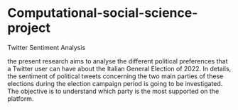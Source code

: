 # Computational-social-science-project
Twitter Sentiment Analysis

the present research aims to analyse the different political preferences that a
Twitter user can have about the Italian General Election of 2022. In details, the sentiment of
political tweets concerning the two main parties of these elections during the election campaign
period is going to be investigated. The objective is to understand which party is the most
supported on the platform.
